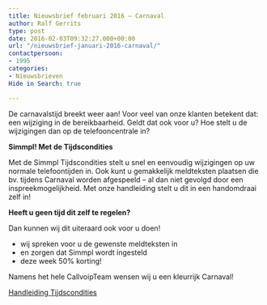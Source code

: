 ```yaml
---
title: Nieuwsbrief februari 2016 – Carnaval
author: Ralf Gerrits
type: post
date: 2016-02-03T09:32:27.000+00:00
url: "/nieuwsbrief-januari-2016-carnaval/"
contactpersoon:
- 1995
categories:
- Nieuwsbrieven
Hide in Search: true

---
```

De carnavalstijd breekt weer aan! Voor veel van onze klanten betekent dat: een wijziging in de bereikbaarheid. Geldt dat ook voor u? Hoe stelt u de wijzigingen dan op de telefooncentrale in?

<!--more-->



**Simmpl! Met de Tijdscondities**

Met de Simmpl Tijdscondities stelt u snel en eenvoudig wijzigingen op uw normale telefoontijden in. Ook kunt u gemakkelijk meldteksten plaatsen die bv. tijdens Carnaval worden afgespeeld &#8211; al dan niet gevolgd door een inspreekmogelijkheid. Met onze handleiding stelt u dit in een handomdraai zelf in!

**Heeft u geen tijd dit zelf te regelen?**

Dan kunnen wij dit uiteraard ook voor u doen!

* wij spreken voor u de gewenste meldteksten in
* en zorgen dat Simmpl wordt ingesteld
* deze week 50% korting!

Namens het hele CallvoipTeam wensen wij u een kleurrijk Carnaval!

<a class="button" href="https://www.simmpl.nl/downloads/Simmpl_handleiding_tijdscondities.pdf" target="_blank">Handleiding Tijdscondities</a>